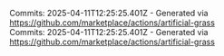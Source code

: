 Commits: 2025-04-11T12:25:25.401Z - Generated via https://github.com/marketplace/actions/artificial-grass
<br>
Commits: 2025-04-11T12:25:25.401Z - Generated via https://github.com/marketplace/actions/artificial-grass
<br>
